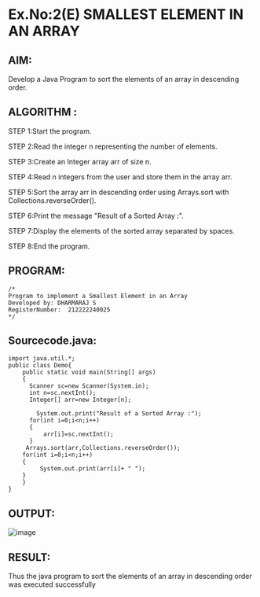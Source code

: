 # Ex.No:2(E)  SMALLEST ELEMENT IN AN ARRAY

## AIM:
Develop a Java Program to sort the elements of an array in descending order.

## ALGORITHM :
STEP 1:Start the program.

STEP 2:Read the integer n representing the number of elements.

STEP 3:Create an Integer array arr of size n.

STEP 4:Read n integers from the user and store them in the array arr.

STEP 5:Sort the array arr in descending order using Arrays.sort with Collections.reverseOrder().

STEP 6:Print the message "Result of a Sorted Array :".

STEP 7:Display the elements of the sorted array separated by spaces.

STEP 8:End the program.
	

## PROGRAM:
 ```
/*
Program to implement a Smallest Element in an Array
Developed by: DHARMARAJ S
RegisterNumber:  212222240025
*/
```

## Sourcecode.java:
```
import java.util.*;
public class Demo{
    public static void main(String[] args)
    {
      Scanner sc=new Scanner(System.in);
      int n=sc.nextInt();
      Integer[] arr=new Integer[n];
      
        System.out.print("Result of a Sorted Array :");
      for(int i=0;i<n;i++)
      {
          arr[i]=sc.nextInt();
      }
     Arrays.sort(arr,Collections.reverseOrder());
    for(int i=0;i<n;i++)
    {
         System.out.print(arr[i]+ " ");
    }
    }
}
```
## OUTPUT:

![image](https://github.com/user-attachments/assets/0c9856ba-87cd-46ff-9756-ab1b3952f16a)

## RESULT:
Thus the java program to sort the elements of an array in descending order was executed successfully




